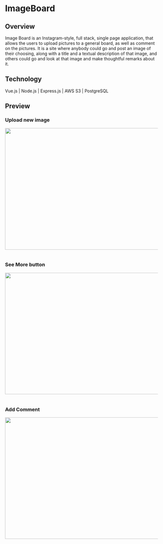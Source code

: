 # ImageBoard

<h2>Overview</h2>
Image Board is an Instagram-style, full stack, single page application, that allows the users to upload pictures to a general board, as well as comment on the pictures.
It is a site where anybody could go and post an image of their choosing, along with a title and a textual description of that image, and others could go and look at that image and make thoughtful remarks about it.

<h2>Technology</h2>
Vue.js | Node.js | Express.js | AWS S3 | PostgreSQL

<h2>Preview</h2>

<h3><b>Upload new image</b></h3>
<img src="https://media.giphy.com/media/82x6GXqCii1hQBLFgk/giphy.gif" height="400px" width="750px">

<br />
<br />

<h3><b>See More button</b></h3>
<img src="https://media.giphy.com/media/Aiq88lTDXSLLuuiqN9/giphy.gif" height="400px" width="750px">

<br />
<br />

<h3><b>Add Comment</b></h3>
<img src="https://media.giphy.com/media/pb9ULbRZF1cjsUFhUT/giphy.gif" height="400px" width="750px">
